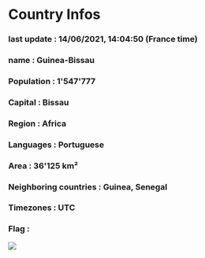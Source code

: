 # Country  Infos
### last update : 14/06/2021, 14:04:50 (France time)

### name : Guinea-Bissau
### Population : 1'547'777
### Capital : Bissau
### Region : Africa
### Languages : Portuguese
### Area : 36'125 km²
### Neighboring countries : Guinea, Senegal
### Timezones : UTC

### Flag :
![](https://restcountries.eu/data/gnb.svg)